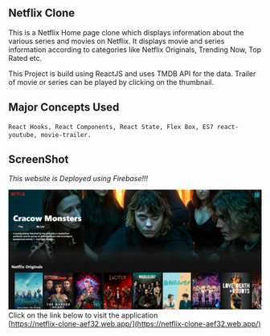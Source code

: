 ## Netflix Clone
  This is a Netflix Home page clone which displays information about the various series and movies on Netflix. It displays movie and series information according to categories like Netflix Originals, Trending Now, Top Rated etc.

 This Project is build using ReactJS and uses TMDB API for the data. Trailer of movie or series can be played by clicking on the thumbnail. 


  ## Major Concepts Used
   ``` 
   React Hooks, React Components, React State, Flex Box, ES7 react-youtube, movie-trailer.
   ```
  <h2>ScreenShot</h2>
  <i>This website is Deployed using Firebase!!!</i>
  
  ![Netflix Home Page](Netflix-clone.png)
  Click on the link below to visit the application</br>
   [https://netflix-clone-aef32.web.app/](https://netflix-clone-aef32.web.app/)

